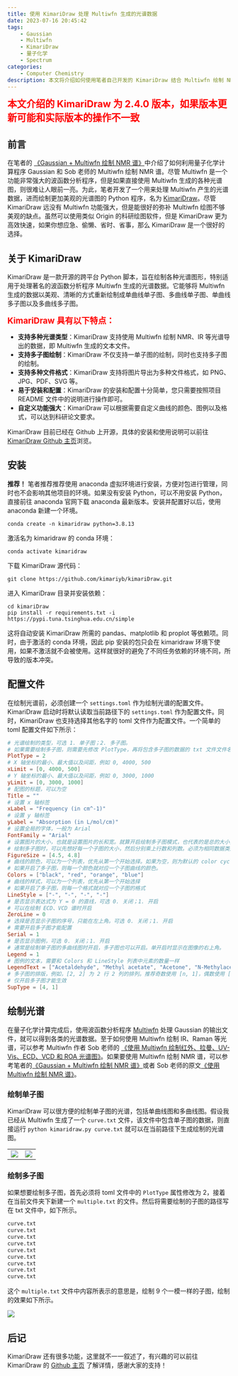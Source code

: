 ```yaml
---
title: 使用 KimariDraw 处理 Multiwfn 生成的光谱数据
date: 2023-07-16 20:45:42
tags:
    - Gaussian
    - Multiwfn
    - KimariDraw
    - 量子化学
    - Spectrum
categories: 
    - Computer Chemistry
description: 本文将介绍如何使用笔者自己开发的 KimariDraw 结合 Multiwfn 绘制 NMR、IR 等化学光谱图。
---
```


<p><strong style="color:red; font-size:16pt;">本文介绍的 KimariDraw 为 2.4.0 版本，如果版本更新可能和实际版本的操作不一致</strong></p>

## 前言

在笔者的 [《Gaussian + Multiwfn 绘制 NMR 谱》](https://ikuns.icu/013)中介绍了如何利用量子化学计算程序 Gaussian 和 Sob 老师的 Multiwfn 绘制 NMR 谱。尽管 Multiwfn 是一个功能非常强大的波函数分析程序，但是如果直接使用 Multiwfn 生成的各种光谱图，则很难让人眼前一亮。为此，笔者开发了一个用来处理 Multiwfn 产生的光谱数据，进而绘制更加美观的光谱图的 Python 程序，名为 [KimariDraw](https://github.com/kimariyb/kimariDraw)。尽管 KimariDraw 远没有 Multiwfn 功能强大，但是能很好的弥补 Multiwfn 绘图不够美观的缺点。虽然可以使用类似 Origin 的科研绘图软件，但是 KimariDraw 更为高效快速，如果你想应急、偷懒、省时、省事，那么 KimariDraw 是一个很好的选择。

## 关于 KimariDraw

KimariDraw 是一款开源的跨平台 Python 脚本，旨在绘制各种光谱图形，特别适用于处理著名的波函数分析程序 Multiwfn 生成的光谱数据。它能够将 Multiwfn 生成的数据以美观、清晰的方式重新绘制成单曲线单子图、多曲线单子图、单曲线多子图以及多曲线多子图。

<p><strong style="color:red; font-size:14pt;">KimariDraw 具有以下特点：</strong></p>

- **支持多种光谱类型**：KimariDraw 支持使用 Multiwfn 绘制 NMR、IR 等光谱导出的数据，即 Multiwfn 生成的文本文件。
- **支持多子图绘制**：KimariDraw 不仅支持一单子图的绘制，同时也支持多子图的绘制。
- **支持多种文件格式**：KimariDraw 支持将图片导出为多种文件格式，如 PNG、JPG、PDF、SVG 等。
- **易于安装和配置**：KimariDraw 的安装和配置十分简单，您只需要按照项目 README 文件中的说明进行操作即可。
- **自定义功能强大**：KimariDraw 可以根据需要自定义曲线的颜色、图例以及格式，可以达到科研论文要求。

KimariDraw 目前已经在 Github 上开源，具体的安装和使用说明可以前往 [KimariDraw Github 主页](https://github.com/kimariyb/kimariDraw)浏览。


## 安装

**推荐！** 笔者推荐推荐使用 anaconda 虚拟环境进行安装，方便对包进行管理，同时也不会影响其他项目的环境。如果没有安装 Python，可以不用安装 Python，直接前往 anaconda 官网下载 anaconda 最新版本。安装并配置好以后，使用 anaconda 新建一个环境。

```shell
conda create -n kimaridraw python=3.8.13
```

激活名为 kimaridraw 的 conda 环境：

```shell
conda activate kimaridraw
```

下载 KimariDraw 源代码：

```shell
git clone https://github.com/kimariyb/kimariDraw.git
```

进入 KimariDraw 目录并安装依赖：

```shell
cd kimariDraw 
pip install -r requirements.txt -i https://pypi.tuna.tsinghua.edu.cn/simple
```

这将自动安装 KimariDraw 所需的 pandas、matplotlib 和 proplot 等依赖项。同时，由于激活的 conda 环境，因此 pip 安装的包只会在 kimaridraw 环境下使用，如果不激活就不会被使用。这样就很好的避免了不同任务依赖的环境不同，所导致的版本冲突。

## 配置文件

在绘制光谱前，必须创建一个 `settings.toml` 作为绘制光谱的配置文件。KimariDraw 启动时将默认读取当前路径下的 `settings.toml` 作为配置文件。同时，KimariDraw 也支持选择其他名字的 toml 文件作为配置文件。一个简单的 toml 配置文件如下所示：

```toml
# 光谱绘制的类型，可选 1. 单子图；2. 多子图。
# 如果需要绘制多子图，则需要先修改 PlotType，再将包含多子图的数据的 txt 文件文件名写在一个名为 multiple.txt 的文件中
PlotType = 2
# X 轴坐标的最小、最大值以及间距，例如 0, 4000, 500
xLimit = [0, 4000, 500]
# Y 轴坐标的最小、最大值以及间距，例如 0, 3000, 1000
yLimit = [0, 3000, 1000]
# 配图的标题，可以为空
Title = ""
# 设置 x 轴标签
xLabel = "Frequency (in cm^-1)"
# 设置 y 轴标签
yLabel = "Absorption (in L/mol/cm)"
# 设置全局的字体，一般为 Arial
FontFamily = "Arial"
# 设置图片的大小，也就是设置图片的长和宽。就算开启绘制多子图模式，也代表的是总的大小，不是子图的大小。
# 绘制多子图时，可以先想好每一个子图的大小，然后分别乘上行数和列数。必须为相同数据类型！
FigureSize = [4.5, 4.8]
# 曲线的颜色，可以为一个列表，优先从第一个开始选择。如果为空，则为默认的 color cycle。
# 如果开启了多子图，则每一个颜色就对应一个子图曲线的颜色。
Colors = ["black", "red", "orange", "blue"]
# 曲线的样式，可以为一个列表，优先从第一个开始选择
# 如果开启了多子图，则每一个格式就对应一个子图的格式
LineStyle = ["-", "-", "-", "-"]
# 是否显示表达式为 Y = 0 的直线，可选 0. 关闭；1. 开启
# 可以在绘制 ECD、VCD 谱时开启
ZeroLine = 0
# 选择是否显示子图的序号，只能在左上角。可选 0. 关闭；1. 开启
# 需要开启多子图才能配置
Serial = 1
# 是否显示图例，可选 0. 关闭；1. 开启
# 通常是绘制单子图的多曲线图时开启，多子图也可以开启。单开启时显示在图像的右上角。
Legend = 1
# 图例的文本，需要和 Colors 和 LineStyle 列表中元素的数量一样
LegendText = ["Acetaldehyde", "Methyl acetate", "Acetone", "N-Methylacetamide"]
# 多子图的排版，例如，[2, 2] 为 2 行 2 列的排列。推荐奇数使用 [n, 1]，偶数使用 [n/2, n/2]
# 仅开启多子图才能生效
SupType = [4, 1]
```

## 绘制光谱

在量子化学计算完成后，使用波函数分析程序 [Multiwfn](http://sobereva.com/multiwfn/) 处理 Gaussian 的输出文件，就可以得到各类的光谱数据。至于如何使用 Multiwfn 绘制 IR、Raman 等光谱，可以参考 Multiwfn 作者 Sob 老师的 [《使用 Multiwfn 绘制红外、拉曼、UV-Vis、ECD、VCD 和 ROA 光谱图》](http://sobereva.com/224)。如果要使用 Multiwfn 绘制 NMR 谱，可以参考笔者的[《Gaussian + Multiwfn 绘制 NMR 谱》](https://ikuns.icu/013)或者 Sob 老师的原文[《使用 Multiwfn 绘制 NMR 谱》](http://sobereva.com/565)。

### 绘制单子图

KimariDraw 可以很方便的绘制单子图的光谱，包括单曲线图和多曲线图。假设我已经从 Multiwfn 生成了一个 `curve.txt` 文件，该文件中包含单子图的数据，则直接运行 `python kimaridraw.py curve.txt` 就可以在当前路径下生成绘制的光谱图。

<table>
  <td><img src="1.png"></td>
  <td><img src="2.png"></td>
</table>

### 绘制多子图

如果想要绘制多子图，首先必须将 toml 文件中的 `PlotType` 属性修改为 2，接着在当前文件夹下新建一个 `multiple.txt` 的文件。然后将需要绘制的子图的路径写在 txt 文件中，如下所示。

```txt
curve.txt
curve.txt
curve.txt
curve.txt
curve.txt
curve.txt
curve.txt
curve.txt
curve.txt
```

这个 `multiple.txt` 文件中内容所表示的意思是，绘制 9 个一模一样的子图，绘制的效果如下所示。

<img src="3.png">

## 后记

KimariDraw 还有很多功能，这里就不一一叙述了，有兴趣的可以前往 KimariDraw 的 [Github 主页](https://github.com/kimariyb/kimariDraw) 了解详情，感谢大家的支持！